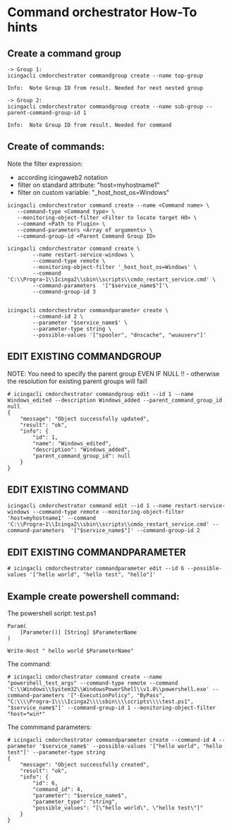 # Command orchestrator How-To hints

## Create a command group

```
-> Group 1:
icingacli cmdorchestrator commandgroup create --name top-group 

Info:  Note Group ID from result. Needed for next nested group

-> Group 2:
icingacli cmdorchestrator commandgroup create --name sub-group --parent-command-group-id 1

Info:  Note Group ID from result. Needed for command
```

## Create of commands:

Note the filter expression: 
- according icingaweb2 notation
- filter on standard attribute: "host=myhostname1"
- filter on custom variable: "_host_host_os=Windows"
```
icingacli cmdorchestrator command create --name <Command name> \
   --command-type <Command type> \
   --monitoring-object-filter <Filter to locate target HO> \
   --command <Path to Plugin> \
   --command-parameters <Array of arguments> \
   --command-group-id <Parent Command Group ID>

icingacli cmdorchestrator command create \
		--name restart-service-windows \
		--command-type remote \
		--monitoring-object-filter '_host_host_os=Windows' \
		--command 'C:\\Progra~1\\Icinga2\\sbin\\scripts\\cmdo_restart_service.cmd' \
		--command-parameters  '["$service_name$"]'\
		--command-group-id 3


icingacli cmdorchestrator commandparameter create \
		--command-id 2 \
		--parameter '$service_name$' \
		--parameter-type string \
		--possible-values '["spooler", "dnscache", "wuauserv"]'
```


## EDIT EXISTING COMMANDGROUP

NOTE: You need to specify the parent group EVEN IF NULL !! - otherwise the resolution for existing parent groups will fail!
```
# icingacli cmdorchestrator commandgroup edit --id 1 --name Windows_edited --description Windows_added --parent_command_group_id null
{
    "message": "Object successfully updated",
    "result": "ok",
    "info": {
        "id": 1,
        "name": "Windows_edited",
        "description": "Windows_added",
        "parent_command_group_id": null
    }
}
```

## EDIT EXISTING COMMAND
```
icingacli cmdorchestrator command edit --id 1 --name restart-service-windows --command-type remote --monitoring-object-filter 'host=myhostname1' --command 'C:\\Progra~1\\Icinga2\\sbin\\scripts\\cmdo_restart_service.cmd' --command-parameters  '["$service_name$"]' --command-group-id 2
```
## EDIT EXISTING COMMANDPARAMETER
```
# icingacli cmdorchestrator commandparameter edit --id 6 --possible-values '["hello world", "hello test", "hello"]'
```


## Example create powershell command:
The powershell script: test.ps1
```
Param(	
    [Parameter()] [String] $ParameterName
)

Write-Host " hello world $ParameterName" 
```
The command:
```
# icingacli cmdorchestrator command create --name "powershell_test_args" --command-type remote --command 'C:\\Windows\\System32\\WindowsPowerShell\\v1.0\\powershell.exe' --command-parameters '["-ExecutionPolicy", "ByPass", "C:\\\\Progra~1\\\\Icinga2\\\\sbin\\\\scripts\\\\test.ps1", "$service_name$"]' --command-group-id 1 --monitoring-object-filter "host=*win*"
```
The commmand parameters:
```
# icingacli cmdorchestrator commandparameter create --command-id 4 --parameter '$service_name$' --possible-values '["hello world", "hello test"]' --parameter-type string
{
    "message": "Object successfully created",
    "result": "ok",
    "info": {
        "id": 6,
        "command_id": 4,
        "parameter": "$service_name$",
        "parameter_type": "string",
        "possible_values": "[\"hello world\", \"hello test\"]"
    }
}
```

